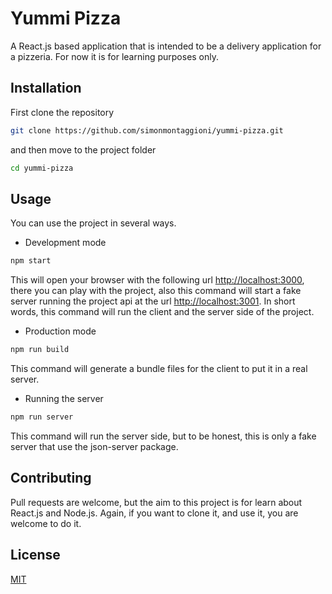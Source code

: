 # Yummi Pizza

A React.js based application that is intended to be a delivery application for a pizzeria. For now it is for learning purposes only.

## Installation

First clone the repository

```bash
git clone https://github.com/simonmontaggioni/yummi-pizza.git
```

and then move to the project folder

```bash
cd yummi-pizza
```

## Usage

You can use the project in several ways.

- Development mode

```bash
npm start
```

This will open your browser with the following url [http://localhost:3000](http://localhost:3000), there you can play with the project, also this command will start a fake server running the project api at the url [http://localhost:3001](http://localhost:3001). In short words, this command will run the client and the server side of the project.

- Production mode

```bash
npm run build
```

This command will generate a bundle files for the client to put it in a real server.

- Running the server

```bash
npm run server
```

This command will run the server side, but to be honest, this is only a fake server that use the json-server package.

## Contributing

Pull requests are welcome, but the aim to this project is for learn about React.js and Node.js. Again, if you want to clone it, and use it, you are welcome to do it.

## License

[MIT](https://choosealicense.com/licenses/mit/)
